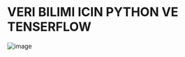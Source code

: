 # VERI BILIMI ICIN PYTHON VE TENSERFLOW
![image](https://user-images.githubusercontent.com/80912622/196026248-963944a8-37c5-4cdf-b865-1454975134c2.png)
